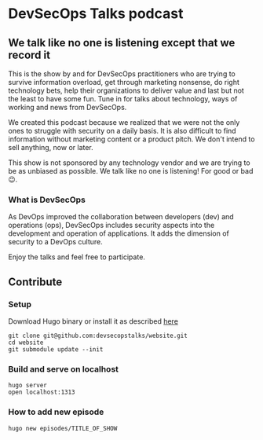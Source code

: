 # DevSecOps Talks podcast

## We talk like no one is listening except that we record it

This is the show by and for DevSecOps practitioners who are trying to survive information overload, get through marketing nonsense, do right technology bets, help their organizations to deliver value and last but not the least to have some fun. Tune in for talks about technology, ways of working and news from DevSecOps.

We created this podcast because we realized that we were not the only ones to struggle with security on a daily basis.
It is also difficult to find information without marketing content or a product pitch.
We don't intend to sell anything, now or later.

This show is not sponsored by any technology vendor and we are trying to be as unbiased as possible.
We talk like no one is listening! For good or bad 😉.

### What is DevSecOps

As DevOps improved the collaboration between developers (dev) and operations (ops),
DevSecOps includes security aspects into the development and operation of applications.
It adds the dimension of security to a DevOps culture.

Enjoy the talks and feel free to participate.

## Contribute

### Setup

Download Hugo binary or install it as described [here](https://gohugo.io/getting-started/installing/)

```shell
git clone git@github.com:devsecopstalks/website.git
cd website
git submodule update --init
```

### Build and serve on localhost

```shell
hugo server
open localhost:1313
```

### How to add new episode

```shell
hugo new episodes/TITLE_OF_SHOW
```
